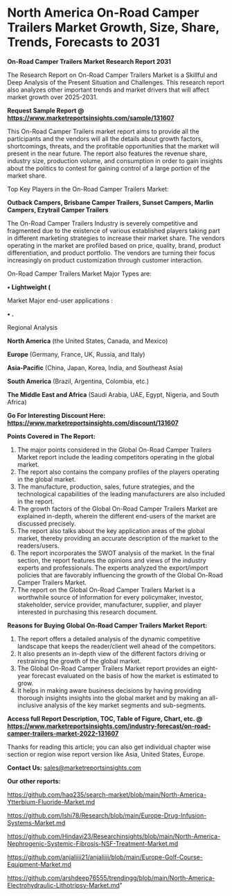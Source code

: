 # North America On-Road Camper Trailers Market Growth, Size, Share, Trends, Forecasts to 2031

<strong>On-Road Camper Trailers Market Research Report 2031</strong>

The Research Report on On-Road Camper Trailers Market is a Skillful and Deep Analysis of the Present Situation and Challenges. This research report also analyzes other important trends and market drivers that will affect market growth over 2025-2031.

<strong>Request Sample Report @ <a href=https://www.marketreportsinsights.com/sample/131607>https://www.marketreportsinsights.com/sample/131607</a></strong>

This On-Road Camper Trailers market report aims to provide all the participants and the vendors will all the details about growth factors, shortcomings, threats, and the profitable opportunities that the market will present in the near future. The report also features the revenue share, industry size, production volume, and consumption in order to gain insights about the politics to contest for gaining control of a large portion of the market share.

Top Key Players in the On-Road Camper Trailers Market:

<strong>Outback Campers, Brisbane Camper Trailers, Sunset Campers, Marlin Campers, Ezytrail Camper Trailers</strong>

The On-Road Camper Trailers Industry is severely competitive and fragmented due to the existence of various established players taking part in different marketing strategies to increase their market share. The vendors operating in the market are profiled based on price, quality, brand, product differentiation, and product portfolio. The vendors are turning their focus increasingly on product customization through customer interaction.

On-Road Camper Trailers Market Major Types are:

<strong>• Lightweight (</strong>

Market Major end-user applications :

<strong>• .</strong>

Regional Analysis

</u><strong><b>North America</b></strong> (the United States, Canada, and Mexico)

<strong><b>Europe </b></strong>(Germany, France, UK, Russia, and Italy)

<strong><b>Asia-Pacific</b></strong> (China, Japan, Korea, India, and Southeast Asia)

<strong><b>South America</b></strong> (Brazil, Argentina, Colombia, etc.)

<strong><b>The Middle East and Africa</b></strong> (Saudi Arabia, UAE, Egypt, Nigeria, and South Africa)

<strong>Go For Interesting Discount Here: <a href=https://www.marketreportsinsights.com/discount/131607>https://www.marketreportsinsights.com/discount/131607</a></strong>

<strong>Points Covered in The Report:</strong>
<ol>
  <li>The major points considered in the Global On-Road Camper Trailers Market report include the leading competitors operating in the global market.</li>
  <li>The report also contains the company profiles of the players operating in the global market.</li>
  <li>The manufacture, production, sales, future strategies, and the technological capabilities of the leading manufacturers are also included in the report.</li>
  <li>The growth factors of the Global On-Road Camper Trailers Market are explained in-depth, wherein the different end-users of the market are discussed precisely.</li>
  <li>The report also talks about the key application areas of the global market, thereby providing an accurate description of the market to the readers/users.</li>
  <li>The report incorporates the SWOT analysis of the market. In the final section, the report features the opinions and views of the industry experts and professionals. The experts analyzed the export/import policies that are favorably influencing the growth of the Global On-Road Camper Trailers Market.</li>
  <li>The report on the Global On-Road Camper Trailers Market is a worthwhile source of information for every policymaker, investor, stakeholder, service provider, manufacturer, supplier, and player interested in purchasing this research document.</li>
</ol>
<strong>Reasons for Buying Global On-Road Camper Trailers Market Report:</strong>

<ol>
  <li>The report offers a detailed analysis of the dynamic competitive landscape that keeps the reader/client well ahead of the competitors.</li>
  <li>It also presents an in-depth view of the different factors driving or restraining the growth of the global market.</li>
  <li>The Global On-Road Camper Trailers Market report provides an eight-year forecast evaluated on the basis of how the market is estimated to grow.</li>
  <li>It helps in making aware business decisions by having providing thorough insights insights into the global market and by making an all-inclusive analysis of the key market segments and sub-segments.</li>
</ol>
<strong>Access full Report Description, TOC, Table of Figure, Chart, etc. @ <a href=https://www.marketreportsinsights.com/industry-forecast/on-road-camper-trailers-market-2022-131607>https://www.marketreportsinsights.com/industry-forecast/on-road-camper-trailers-market-2022-131607</a></strong>


Thanks for reading this article; you can also get individual chapter wise section or region wise report version like Asia, United States, Europe.

<strong>Contact Us:</strong>
sales@marketreportsinsights.com

<strong>Our other reports:</strong>

<a href=https://github.com/haq235/search-market/blob/main/North-America-Ytterbium-Fluoride-Market.md>https://github.com/haq235/search-market/blob/main/North-America-Ytterbium-Fluoride-Market.md</a>

<a href=https://github.com/Ishi78/Research/blob/main/Europe-Drug-Infusion-Systems-Market.md>https://github.com/Ishi78/Research/blob/main/Europe-Drug-Infusion-Systems-Market.md</a>

<a href=https://github.com/Hindavi23/Researchinsights/blob/main/North-America-Nephrogenic-Systemic-Fibrosis-NSF-Treatment-Market.md>https://github.com/Hindavi23/Researchinsights/blob/main/North-America-Nephrogenic-Systemic-Fibrosis-NSF-Treatment-Market.md</a>

<a href=https://github.com/anjaliiii21/anjaliiii/blob/main/Europe-Golf-Course-Equipment-Market.md>https://github.com/anjaliiii21/anjaliiii/blob/main/Europe-Golf-Course-Equipment-Market.md</a>

<a href=https://github.com/arshdeep76555/trendingg/blob/main/North-America-Electrohydraulic-Lithotripsy-Market.md>https://github.com/arshdeep76555/trendingg/blob/main/North-America-Electrohydraulic-Lithotripsy-Market.md</a>"
